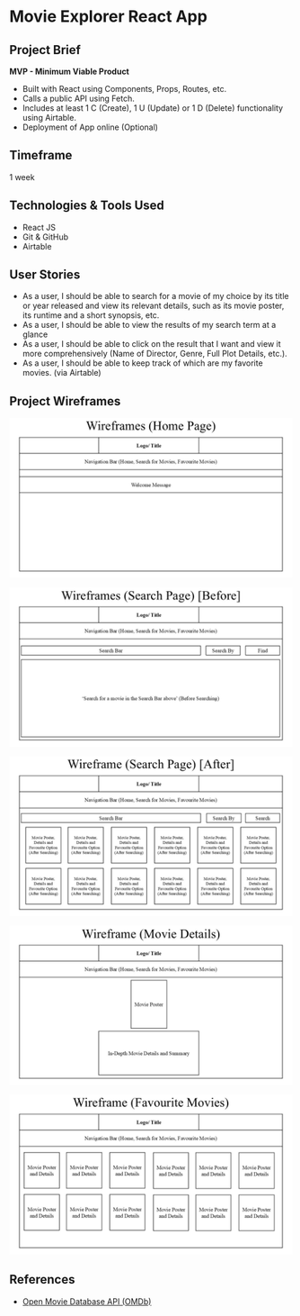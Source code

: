 # Movie Explorer React App

## Project Brief

**MVP - Minimum Viable Product**

- Built with React using Components, Props, Routes, etc.
- Calls a public API using Fetch.
- Includes at least 1 C (Create), 1 U (Update) or 1 D (Delete) functionality using Airtable.
- Deployment of App online (Optional)

## Timeframe

1 week

## Technologies & Tools Used

- React JS
- Git & GitHub
- Airtable

## User Stories

- As a user, I should be able to search for a movie of my choice by its title or year released and view its relevant details, such as its movie poster, its runtime and a short synopsis, etc.
- As a user, I should be able to view the results of my search term at a glance
- As a user, I should be able to click on the result that I want and view it more comprehensively (Name of Director, Genre, Full Plot Details, etc.).
- As a user, I should be able to keep track of which are my favorite movies. (via Airtable)

## Project Wireframes

![Home Page](./images/HomePage.JPG)

![Search Page Before](./images/SearchPage_Before.JPG)

![Search Page After](./images/SearchPage_After.JPG)

![Movie Details](./images/MovieDetails.JPG)

![Favourite Movies](./images/FavouriteMovies.JPG)

## References

- [Open Movie Database API (OMDb)](https://omdbapi.com)